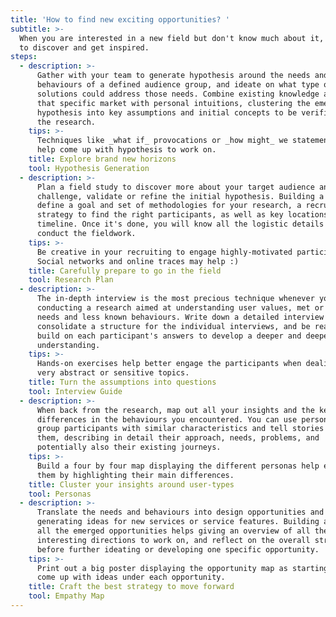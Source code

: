 ```yaml
---
title: 'How to find new exciting opportunities? '
subtitle: >-
  When you are interested in a new field but don't know much about it, and want
  to discover and get inspired.
steps:
  - description: >-
      Gather with your team to generate hypothesis around the needs and
      behaviours of a defined audience group, and ideate on what type of
      solutions could address those needs. Combine existing knowledge around
      that specific market with personal intuitions, clustering the emerging
      hypothesis into key assumptions and initial concepts to be verified during
      the research.
    tips: >-
      Techniques like _what if_ provocations or _how might_ we statements may
      help come up with hypothesis to work on.
    title: Explore brand new horizons
    tool: Hypothesis Generation
  - description: >-
      Plan a field study to discover more about your target audience and
      challenge, validate or refine the initial hypothesis. Building a plan help
      define a goal and set of methodologies for your research, a recruiting
      strategy to find the right participants, as well as key locations and
      timeline. Once it's done, you will know all the logistic details needed to
      conduct the fieldwork.
    tips: >-
      Be creative in your recruiting to engage highly-motivated participants.
      Social networks and online traces may help :)
    title: Carefully prepare to go in the field
    tool: Research Plan
  - description: >-
      The in-depth interview is the most precious technique whenever you are
      conducting a research aimed at understanding user values, met or unmet
      needs and less known behaviours. Write down a detailed interview guide to
      consolidate a structure for the individual interviews, and be ready to
      build on each participant's answers to develop a deeper and deeper
      understanding.
    tips: >-
      Hands-on exercises help better engage the participants when dealing with
      very abstract or sensitive topics.
    title: Turn the assumptions into questions
    tool: Interview Guide
  - description: >-
      When back from the research, map out all your insights and the key
      differences in the behaviours you encountered. You can use personas to
      group participants with similar characteristics and tell stories about
      them, describing in detail their approach, needs, problems, and
      potentially also their existing journeys.
    tips: >-
      Build a four by four map displaying the different personas help explain
      them by highlighting their main differences.
    title: Cluster your insights around user-types
    tool: Personas
  - description: >-
      Translate the needs and behaviours into design opportunities and start
      generating ideas for new services or service features. Building a map of
      all the emerged opportunities helps giving an overview of all the
      interesting directions to work on, and reflect on the overall strategy
      before further ideating or developing one specific opportunity.
    tips: >-
      Print out a big poster displaying the opportunity map as starting point to
      come up with ideas under each opportunity.
    title: Craft the best strategy to move forward
    tool: Empathy Map
---
```


